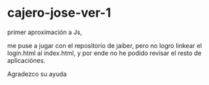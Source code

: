 # cajero-jose-ver-1
primer aproximación a Js, 

me puse a jugar con el repositorio de jaiber, pero no logro linkear el login.html al index.html,
y por ende no he podido revisar el resto de aplicaciónes.

Agradezco su ayuda
